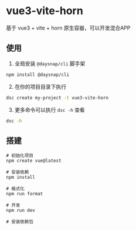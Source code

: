 # vue3-vite-horn

基于 vue3 + vite + horn 原生容器，可以开发混合APP

## 使用

1. 全局安装 `@daysnap/cli` 脚手架

```bash
npm install @daysnap/cli
```

2. 在你的项目目录下执行

```bash 
dsc create my-project -t vue3-vite-horn
```

3. 更多命令可以执行 `dsc -h` 查看

```bash
dsc -h
```

## 搭建

```
# 初始化项目
npm create vue@latest

# 安装依赖
npm install

# 格式化
npm run format

# 开发
npm run dev

# 安装依赖包

```